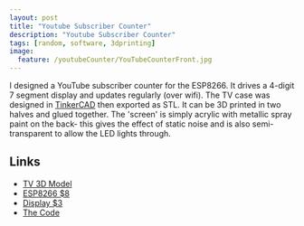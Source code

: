 ```yaml
---
layout: post
title: "Youtube Subscriber Counter"
description: "Youtube Subscriber Counter"
tags: [random, software, 3dprinting]
image:
  feature: /youtubeCounter/YouTubeCounterFront.jpg
---
```


I designed a YouTube subscriber counter for the ESP8266. It drives a 4-digit 7 segment display and updates regularly (over wifi).
The TV case was designed in [TinkerCAD](https://www.tinkercad.com/) then exported as STL. It can be 3D printed in two halves and glued together.
The 'screen' is simply acrylic with metallic spray paint on the back- this gives the effect of static noise and is also semi-transparent to allow the LED lights through.

## Links

* [TV 3D Model](https://www.thingiverse.com/thing:2950299)
* [ESP8266 $8](https://amzn.to/2M4JqMH)
* [Display $3](https://amzn.to/2JkQ13S)
* [The Code](https://github.com/zenvent/YouTube-Analytics-Display)

